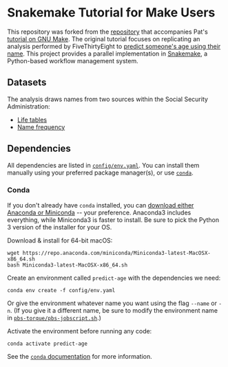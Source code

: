 # Snakemake Tutorial for Make Users

This repository was forked from the [repository](https://github.com/riffomonas/make_tutorial) that accompanies Pat's [tutorial on GNU Make](http://www.riffomonas.org/tutorials/make/#1). The original tutorial focuses on replicating an analysis performed by FiveThirtyEight to [predict someone's age using their name](http://fivethirtyeight.com/features/how-to-tell-someones-age-when-all-you-know-is-her-name/). This project provides a parallel implementation in [Snakemake](https://snakemake.readthedocs.io/en/stable/index.html), a Python-based workflow management system.

## Datasets

The analysis draws names from two sources within the Social Security Administration:
* [Life tables](http://www.ssa.gov/oact/NOTES/as120/LifeTables_Tbl_7.html)
* [Name frequency](https://www.ssa.gov/oact/babynames/limits.html)

## Dependencies

All dependencies are listed in [`config/env.yaml`](config/env.yaml). You can install them manually using your preferred package manager(s), or use [`conda`](https://docs.conda.io/projects/conda/en/latest/index.html).

### Conda

If you don't already have `conda` installed, you can [download either Anaconda or Miniconda](https://docs.conda.io/projects/conda/en/latest/user-guide/install/download.html) -- your preference. Anaconda3 includes everything, while Miniconda3 is faster to install. Be sure to pick the Python 3 version of the installer for your OS.

Download & install for 64-bit macOS:
```
wget https://repo.anaconda.com/miniconda/Miniconda3-latest-MacOSX-x86_64.sh
bash Miniconda3-latest-MacOSX-x86_64.sh
```

Create an environment called `predict-age` with the dependencies we need:
```
conda env create -f config/env.yaml
```
Or give the environment whatever name you want using the flag `--name` or `-n`. (If you give it a different name, be sure to modify the environment name in [`pbs-torque/pbs-jobscript.sh`](pbs-torque/pbs-jobscript.sh).)

Activate the environment before running any code:
```
conda activate predict-age
```

See the [`conda` documentation](https://docs.conda.io/projects/conda/en/latest/user-guide/index.html) for more information.
